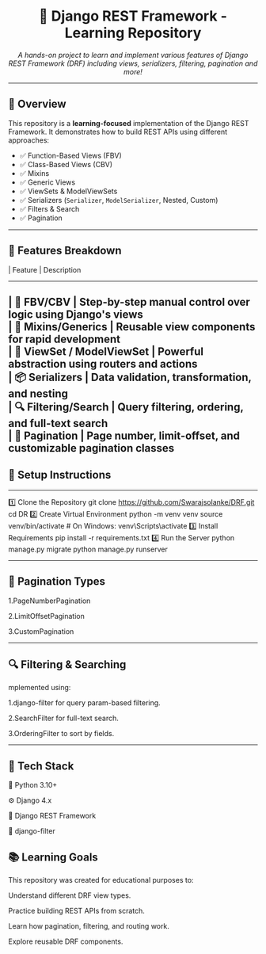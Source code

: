 <h1 align="center">🧠 Django REST Framework - Learning Repository</h1>

<p align="center">
  <em>A hands-on project to learn and implement various features of Django REST Framework (DRF) including views, serializers, filtering, pagination and more!</em>
</p>

---

## 🚀 Overview

This repository is a **learning-focused** implementation of the Django REST Framework. It demonstrates how to build REST APIs using different approaches:

- ✅ Function-Based Views (FBV)
- ✅ Class-Based Views (CBV)
- ✅ Mixins
- ✅ Generic Views
- ✅ ViewSets & ModelViewSets
- ✅ Serializers (`Serializer`, `ModelSerializer`, Nested, Custom)
- ✅ Filters & Search
- ✅ Pagination

---



## 🧪 Features Breakdown
  
| Feature                         |  Description
                                              
---------------------------------------------------
| 🔧 **FBV/CBV**                 |  Step-by-step manual control over logic using Django's views    
| 🧩 **Mixins/Generics**         | Reusable view components for rapid development                 
| 🚀 **ViewSet / ModelViewSet**  | Powerful abstraction using routers and actions                 
| 📦 **Serializers**             | Data validation, transformation, and nesting                   
| 🔍 **Filtering/Search**        | Query filtering, ordering, and full-text search                
| 📄 **Pagination**              | Page number, limit-offset, and customizable pagination classes   
-----------------------------------------------------------------


## 🔧 Setup Instructions
---
1️⃣ Clone the Repository
git clone https://github.com/Swarajsolanke/DRF.git
cd DR
2️⃣ Create Virtual Environment
python -m venv venv
source venv/bin/activate  # On Windows: venv\Scripts\activate
3️⃣ Install Requirements
pip install -r requirements.txt
4️⃣ Run the Server
python manage.py migrate
python manage.py runserver

---

## 📌 Pagination Types
1.PageNumberPagination

2.LimitOffsetPagination

3.CustomPagination

----

## 🔍 Filtering & Searching

mplemented using:

1.django-filter for query param-based filtering.

2.SearchFilter for full-text search.

3.OrderingFilter to sort by fields.

----
## 🧰 Tech Stack

🐍 Python 3.10+

⚙️ Django 4.x

🧱 Django REST Framework

🔎 django-filter




## 📚 Learning Goals
This repository was created for educational purposes to:

Understand different DRF view types.

Practice building REST APIs from scratch.

Learn how pagination, filtering, and routing work.

Explore reusable DRF components.
